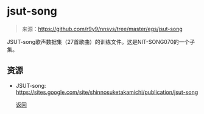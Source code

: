 # jsut-song

> 来源：https://github.com/r9y9/nnsvs/tree/master/egs/jsut-song

JSUT-song歌声数据集（27首歌曲）的训练文件。这是NIT-SONG070的一个子集。

## 资源

- JSUT-song: https://sites.google.com/site/shinnosuketakamichi/publication/jsut-song

  

  

  [返回](/nnsvs-zh-traanslate/nnsvs/)
